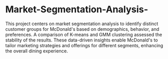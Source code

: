 # Market-Segmentation-Analysis-

This project centers on market segmentation analysis to identify distinct customer groups for McDonald's based on demographics, behavior, and preferences. 
A comparison of K-means and GMM clustering assessed the stability of the results. These data-driven insights enable McDonald's to tailor marketing strategies and offerings for different segments, enhancing the overall dining experience.
